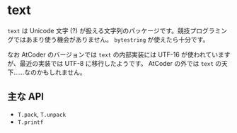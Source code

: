 # text

`text` は Unicode 文字 (?) が扱える文字列のパッケージです。競技プログラミングではあまり使う機会がありません。 `bytestring` が使えたら十分です。

なお AtCoder のバージョンでは `text` の内部実装には UTF-16 が使われていますが、最近の実装では UTF-8 に移行したようです。 AtCoder の外では `text` の天下……なのかもしれません。

## 主な API

- `T.pack`, `T.unpack`
- `T.printf`

